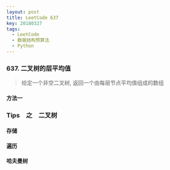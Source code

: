 ```yaml
---
layout: post
title: LeetCode 637
key: 20180327
tags: 
  - LeetCode
  - 数据结构预算法
  - Python
---
```


### 637. 二叉树的层平均值

> 给定一个非空二叉树, 返回一个由每层节点平均值组成的数组

#### 方法一





### Tips　之　二叉树



#### 存储

#### 遍历

#### 哈夫曼树